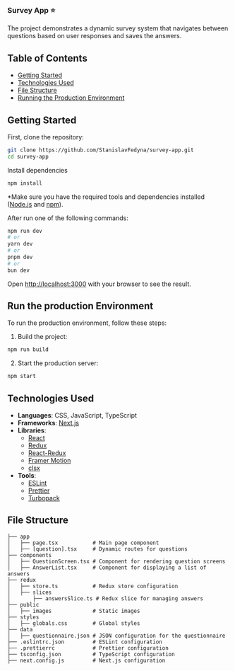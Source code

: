 ### Survey App ⭐

The project demonstrates a dynamic survey system that navigates between questions based on user responses and saves the answers.

## Table of Contents
- [Getting Started](#getting-started)
- [Technologies Used](#technologies-used)
- [File Structure](#file-structure)
- [Running the Production Environment](#run-the-production-environment)

## Getting Started


First, clone the repository:
```bash
git clone https://github.com/StanislavFedyna/survey-app.git
cd survey-app
```

Install dependencies
```bash
npm install
```
*Make sure you have the required tools and dependencies installed ([Node.js](https://nodejs.org/en/) and [npm](https://www.npmjs.com/)).

After run one of the following commands:
```bash
npm run dev
# or
yarn dev
# or
pnpm dev
# or
bun dev
```

Open [http://localhost:3000](http://localhost:3000) with your browser to see the result.

## Run the production Environment


To run the production environment, follow these steps:
1. Build the project:
```bash
npm run build
```

2. Start the production server:
```bash
npm start
```

## Technologies Used

- **Languages**: CSS, JavaScript, TypeScript
- **Frameworks**: [Next.js](https://nextjs.org)
- **Libraries**:
  - [React](https://reactjs.org)
  - [Redux](https://redux.js.org)
  - [React-Redux](https://react-redux.js.org)
  - [Framer Motion](https://www.framer.com/motion/)
  - [clsx](https://github.com/lukeed/clsx)
- **Tools**:
  - [ESLint](https://eslint.org)
  - [Prettier](https://prettier.io)
  - [Turbopack](https://turbopack.dev)

## File Structure

```plaintext
├── app
│   ├── page.tsx           # Main page component
│   ├── [question].tsx     # Dynamic routes for questions
├── components
│   ├── QuestionScreen.tsx # Component for rendering question screens
│   ├── AnswerList.tsx     # Component for displaying a list of answers
├── redux
│   ├── store.ts           # Redux store configuration
│   ├── slices
│       ├── answersSlice.ts # Redux slice for managing answers
├── public
│   ├── images             # Static images
├── styles
│   ├── globals.css        # Global styles
├── data
│   ├── questionnaire.json # JSON configuration for the questionnaire
├── .eslintrc.json         # ESLint configuration
├── .prettierrc            # Prettier configuration
├── tsconfig.json          # TypeScript configuration
├── next.config.js         # Next.js configuration
